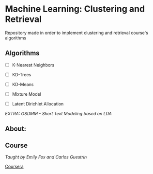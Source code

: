 # Machine Learning: Clustering and Retrieval
Repository made in order to implement clustering and retrieval course's algorithms

## Algorithms
- [ ] K-Nearest Neighbors

- [ ] KD-Trees

- [ ] KD-Means 

- [ ] Mixture Model

- [ ] Latent Dirichlet Allocation

_EXTRA: GSDMM - Short Text Modeling based on LDA_ 

## About:

## Course

_Taught by Emily Fox and Carlos Guestrin_

[ Coursera ](https://www.coursera.org/learn/ml-clustering-and-retrieval)
